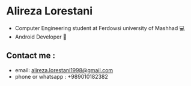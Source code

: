 # Alireza Lorestani
- Computer Engineering student at Ferdowsi university of Mashhad 💻
- Android Developer 📱
## Contact me : 
- email: alireza.lorestani1998@gmail.com 
- phone or whatsapp : +989010182382

<!---
alirezalorestani23/alirezalorestani23 is a ✨ special ✨ repository because its `README.md` (this file) appears on your GitHub profile.
You can click the Preview link to take a look at your changes.
--->

